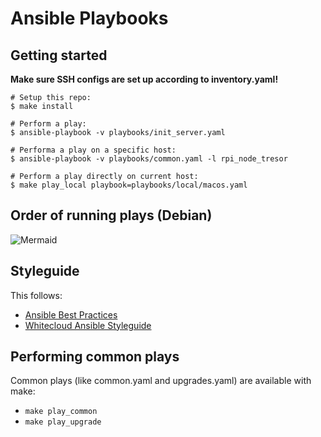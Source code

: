 # Ansible Playbooks

## Getting started

__Make sure SSH configs are set up according to inventory.yaml!__

```shell
# Setup this repo:
$ make install

# Perform a play:
$ ansible-playbook -v playbooks/init_server.yaml

# Performa a play on a specific host:
$ ansible-playbook -v playbooks/common.yaml -l rpi_node_tresor

# Perform a play directly on current host:
$ make play_local playbook=playbooks/local/macos.yaml
```

## Order of running plays (Debian)

![Mermaid](https://mermaid.ink/img/pako:eNpdj9EKgzAMRX9F8qz7gA725L5geyyM0EYts63UVBjivy9OHWP3IST3HkIyg4mWQEGbcOiKe33WoRC54PgxUpooVdVlJM7DPm75ryOAid7HsEVbL6aN5nnwX1Oq45hcaP-C00dQgqfk0Vm5aV4RDdyRJw1KWksN5p416LAImgeLTFe7bgTVYD9SCZg53l7BgOKU6YBqh_Ki36nlDXsqU-I)

## Styleguide

This follows:

- [Ansible Best Practices](https://docs.ansible.com/ansible/latest/user_guide/playbooks_best_practices.html)
- [Whitecloud Ansible Styleguide](https://github.com/whitecloud/ansible-styleguide)

## Performing common plays

Common plays (like common.yaml and upgrades.yaml) are available with make:

- `make play_common`
- `make play_upgrade`
